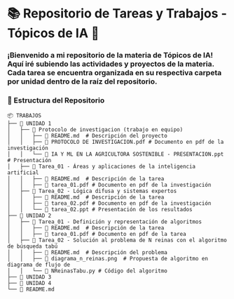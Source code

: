 # 📚 Repositorio de Tareas y Trabajos - Tópicos de IA 🤖

### ¡Bienvenido a mi repositorio de la materia de Tópicos de IA! Aquí iré subiendo las actividades y proyectos de la materia. Cada tarea se encuentra organizada en su respectiva carpeta por unidad dentro de la raíz del repositorio.

### 📂 Estructura del Repositorio
```
📦 TRABAJOS
├── 📁 UNIDAD 1
│   ├── 📁 Protocolo de investigacion (trabajo en equipo)
│   │   ├── 📄 README.md  # Descripción del proyecto
│   │   ├── 📄 PROTOCOLO DE INVESTIGACION.pdf # Documento en pdf de la investigación
│   │   └── 📄 IA Y ML EN LA AGRICULTORA SOSTENIBLE - PRESENTACION.ppt # Presentación
│   ├── 📁 Tarea_01 - Áreas y aplicaciones de la inteligencia artificial
│   │   ├── 📄 README.md  # Descripción de la tarea
│   │   ├── 📄 tarea_01.pdf # Documento en pdf de la investigación
│   ├── 📁 Tarea_02 - Lógica difusa y sistemas expertos
│   │   ├── 📄 README.md  # Descripción de la tarea
│   │   ├── 📄 tarea_02.pdf # Documento en pdf de la investigación
│   │   └── 📄 tarea_02.ppt # Presentación de los resultados
├── 📁 UNIDAD 2
│   ├── 📁 Tarea_01 - Definición y representación de algoritmos
│   │   ├── 📄 README.md  # Descripción de la tarea
│   │   ├── 📄 tarea_01.pdf # Documento en pdf de la tarea
│   ├── 📁 Tarea_02 - Solución al problema de N reinas con el algoritmo de búsqueda tabú
│   │   ├── 📄 README.md  # Descripción del problema
│   │   ├── 📄 diagrama_n_reinas.png  # Propuesta de algoritmo en diagrama de flujo de 
│   │   └── 📄 NReinasTabu.py # Código del algoritmo
├── 📁 UNIDAD 3
├── 📁 UNIDAD 4
└── 📄 README.md
```
